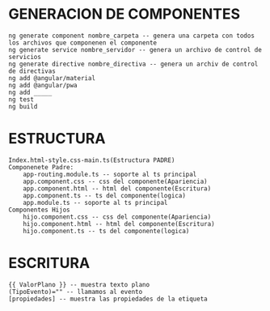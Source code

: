 
# GENERACION DE COMPONENTES
    ng generate component nombre_carpeta -- genera una carpeta con todos los archivos que componenen el componente
    ng generate service nombre_servidor -- genera un archivo de control de servicios
    ng generate directive nombre_directiva -- genera un archiv de control de directivas
    ng add @angular/material
    ng add @angular/pwa
    ng add _____
    ng test
    ng build

# ESTRUCTURA
    Index.html-style.css-main.ts(Estructura PADRE)
    Componenete Padre: 
        app-routing.module.ts -- soporte al ts principal
        app.component.css -- css del componente(Apariencia)
        app.component.html -- html del componente(Escritura)
        app.component.ts -- ts del componente(logica)
        app.module.ts -- soporte al ts principal
    Componentes Hijos
        hijo.component.css -- css del componente(Apariencia)
        hijo.component.html -- html del componente(Escritura)
        hijo.component.ts -- ts del componente(logica)

# ESCRITURA
    {{ ValorPlano }} -- muestra texto plano
    (TipoEvento)="" -- llamamos al evento
    [propiedades] -- muestra las propiedades de la etiqueta
        
